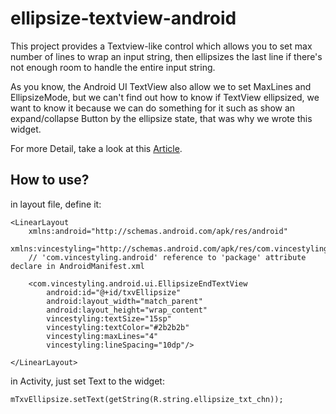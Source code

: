 ellipsize-textview-android
==========================
This project provides a Textview-like control which allows you to set max number
of lines to wrap an input string, then ellipsizes the last line if there's not
enough room to handle the entire input string.

As you know, the Android UI TextView also allow we to set MaxLines and EllipsizeMode,
but we can't find out how to know if TextView ellipsized, we want to know it because
we can do something for it such as show an expand/collapse Button by the ellipsize
state, that was why we wrote this widget.

For more Detail, take a look at this [Article](http://vincestyling.com/posts/2013/easily-to-know-and-switch-the-ellipsize-mode-of-textview-in-Android.html).

## How to use?

in layout file, define it:

    <LinearLayout
        xmlns:android="http://schemas.android.com/apk/res/android"
        xmlns:vincestyling="http://schemas.android.com/apk/res/com.vincestyling.android">
        // 'com.vincestyling.android' reference to 'package' attribute declare in AndroidManifest.xml

        <com.vincestyling.android.ui.EllipsizeEndTextView
            android:id="@+id/txvEllipsize"
            android:layout_width="match_parent"
            android:layout_height="wrap_content"
            vincestyling:textSize="15sp"
            vincestyling:textColor="#2b2b2b"
            vincestyling:maxLines="4"
            vincestyling:lineSpacing="10dp"/>

    </LinearLayout>

in Activity, just set Text to the widget:

    mTxvEllipsize.setText(getString(R.string.ellipsize_txt_chn));
